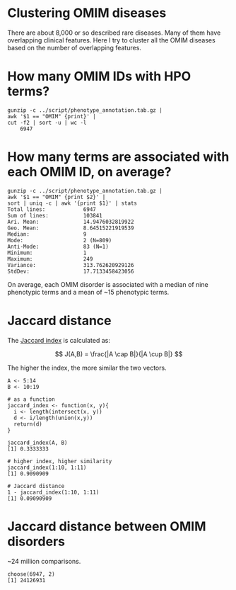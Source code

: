 Clustering OMIM diseases
========================

There are about 8,000 or so described rare diseases. Many of them have overlapping clinical features. Here I try to cluster all the OMIM diseases based on the number of overlapping features.

# How many OMIM IDs with HPO terms?

~~~~{.bash}
gunzip -c ../script/phenotype_annotation.tab.gz |
awk '$1 == "OMIM" {print}' |
cut -f2 | sort -u | wc -l
    6947
~~~~

# How many terms are associated with each OMIM ID, on average?

~~~~{.bash}
gunzip -c ../script/phenotype_annotation.tab.gz |
awk '$1 == "OMIM" {print $2}' |
sort | uniq -c | awk '{print $1}' | stats
Total lines:            6947
Sum of lines:           103841
Ari. Mean:              14.9476032819922
Geo. Mean:              8.64515221919539
Median:                 9
Mode:                   2 (N=809)
Anti-Mode:              83 (N=1)
Minimum:                1
Maximum:                249
Variance:               313.762620929126
StdDev:                 17.7133458423056
~~~~

On average, each OMIM disorder is associated with a median of nine phenotypic terms and a mean of ~15 phenotypic terms.

# Jaccard distance

The [Jaccard index](https://en.wikipedia.org/wiki/Jaccard_index) is calculated as:

$$ J(A,B) = \frac{|A \cap B|}{|A \cup B|} $$

The higher the index, the more similar the two vectors.

~~~~{.r}
A <- 5:14
B <- 10:19

# as a function
jaccard_index <- function(x, y){
  i <- length(intersect(x, y))
  d <- i/length(union(x,y))
  return(d)
}

jaccard_index(A, B)
[1] 0.3333333

# higher index, higher similarity
jaccard_index(1:10, 1:11)
[1] 0.9090909

# Jaccard distance
1 - jaccard_index(1:10, 1:11)
[1] 0.09090909
~~~~

# Jaccard distance between OMIM disorders

~24 million comparisons.

~~~~{.r}
choose(6947, 2)
[1] 24126931
~~~~

